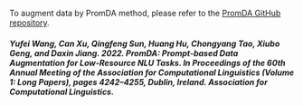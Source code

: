 To augment data by PromDA method, please refer to the [PromDA GitHub repository](https://github.com/GaryYufei/PromDA). 

##### Yufei Wang, Can Xu, Qingfeng Sun, Huang Hu, Chongyang Tao, Xiubo Geng, and Daxin Jiang. 2022. PromDA: Prompt-based Data Augmentation for Low-Resource NLU Tasks. In Proceedings of the 60th Annual Meeting of the Association for Computational Linguistics (Volume 1: Long Papers), pages 4242–4255, Dublin, Ireland. Association for Computational Linguistics.

